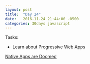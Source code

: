 ```yaml
---
layout: post
title:  "Day 24"
date:   2016-11-24 21:44:00 -0500
categories: 30days javascript
---
```

Tasks:

* Learn about Progressive Web Apps

[Native Apps are Doomed](https://medium.com/javascript-scene/native-apps-are-doomed-ac397148a2c0)

